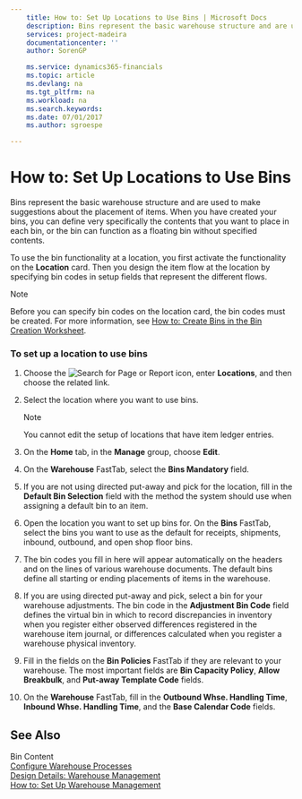 ```yaml
---
    title: How to: Set Up Locations to Use Bins | Microsoft Docs
    description: Bins represent the basic warehouse structure and are used to make suggestions about the placement of items. When you have created your bins, you can define very specifically the contents that you want to place in each bin, or the bin can function as a floating bin without specified contents.
    services: project-madeira
    documentationcenter: ''
    author: SorenGP

    ms.service: dynamics365-financials
    ms.topic: article
    ms.devlang: na
    ms.tgt_pltfrm: na
    ms.workload: na
    ms.search.keywords:
    ms.date: 07/01/2017
    ms.author: sgroespe

---
```

# How to: Set Up Locations to Use Bins
Bins represent the basic warehouse structure and are used to make suggestions about the placement of items. When you have created your bins, you can define very specifically the contents that you want to place in each bin, or the bin can function as a floating bin without specified contents.  
  
 To use the bin functionality at a location, you first activate the functionality on the **Location** card. Then you design the item flow at the location by specifying bin codes in setup fields that represent the different flows.  
  
> [!NOTE]  
>  Before you can specify bin codes on the location card, the bin codes must be created. For more information, see [How to: Create Bins in the Bin Creation Worksheet](../how-to-create-bins-in-the-bin-creation-worksheet.md).  
  
### To set up a location to use bins  
  
1.  Choose the ![Search for Page or Report](media/ui-search/search_small.png "Search for Page or Report icon") icon, enter **Locations**, and then choose the related link.  
  
2.  Select the location where you want to use bins.  
  
    > [!NOTE]  
    >  You cannot edit the setup of locations that have item ledger entries.  
  
3.  On the **Home** tab, in the **Manage** group, choose **Edit**.  
  
4.  On the **Warehouse** FastTab, select the **Bins Mandatory** field.  
  
5.  If you are not using directed put-away and pick for the location, fill in the **Default Bin Selection** field with the method the system should use when assigning a default bin to an item.  
  
6.  Open the location you want to set up bins for. On the **Bins** FastTab, select the bins you want to use as the default for receipts, shipments, inbound, outbound, and open shop floor bins.  
  
7.  The bin codes you fill in here will appear automatically on the headers and on the lines of various warehouse documents. The default bins define all starting or ending placements of items in the warehouse.  
  
8.  If you are using directed put-away and pick, select a bin for your warehouse adjustments. The bin code in the **Adjustment Bin Code** field defines the virtual bin in which to record discrepancies in inventory when you register either observed differences registered in the warehouse item journal, or differences calculated when you register a warehouse physical inventory.  
  
9. Fill in the fields on the **Bin Policies** FastTab if they are relevant to your warehouse. The most important fields are **Bin Capacity Policy**, **Allow Breakbulk**, and **Put-away Template Code** fields.  
  
10. On the **Warehouse** FastTab, fill in the **Outbound Whse. Handling Time**, **Inbound Whse. Handling Time**, and the **Base Calendar Code** fields.  
  
## See Also  
 Bin Content   
 [Configure Warehouse Processes](../configure-warehouse-processes.md)   
 [Design Details: Warehouse Management](design-details-warehouse-management.md)   
 [How to: Set Up Warehouse Management](../how-to-set-up-warehouse-management.md)